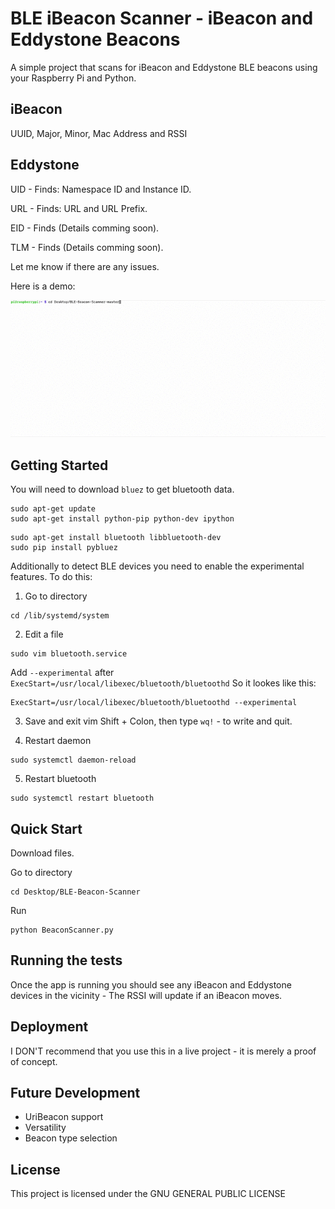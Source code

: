# BLE iBeacon Scanner - iBeacon and Eddystone Beacons

A simple project that scans for iBeacon and Eddystone BLE beacons using your Raspberry Pi and Python.

## iBeacon
UUID, Major, Minor, Mac Address and RSSI

## Eddystone
UID - Finds: Namespace ID and Instance ID.

URL - Finds: URL and URL Prefix.

EID - Finds (Details comming soon).

TLM - Finds (Details comming soon).


Let me know if there are any issues.

Here is a demo:

![](BeaconDemo.gif)

## Getting Started

You will need to download ```bluez``` to get bluetooth data.

```
sudo apt-get update
sudo apt-get install python-pip python-dev ipython
```
```
sudo apt-get install bluetooth libbluetooth-dev
sudo pip install pybluez
```

Additionally to detect BLE devices you need to enable the experimental features. To do this:

1. Go to directory

```
cd /lib/systemd/system
```
2. Edit a file
```
sudo vim bluetooth.service
```
Add ```--experimental``` after  ```ExecStart=/usr/local/libexec/bluetooth/bluetoothd```
So it lookes like this: 
```
ExecStart=/usr/local/libexec/bluetooth/bluetoothd --experimental
```

3. Save and exit vim
Shift + Colon, then type ```wq!``` - to write and quit.

4. Restart daemon
```
sudo systemctl daemon-reload
```
5. Restart bluetooth
```
sudo systemctl restart bluetooth
```

## Quick Start

Download files.

Go to directory
```
cd Desktop/BLE-Beacon-Scanner
```
Run
```
python BeaconScanner.py
```

## Running the tests

Once the app is running you should see any iBeacon and Eddystone devices in the vicinity - The RSSI will update if an iBeacon moves.

## Deployment

I DON'T recommend that you use this in a live project - it is merely a proof of concept.

## Future Development

- UriBeacon support
- Versatility
- Beacon type selection

## License

This project is licensed under the GNU GENERAL PUBLIC LICENSE
